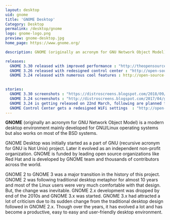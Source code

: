 ```yaml
---
layout: desktop
uid: gnome
title: 'GNOME Desktop'
Category: Desktop
permalink: /desktop/gnome
logo: gnome-logo.png
preview: gnome-desktop.jpg
home_page: https://www.gnome.org/

description: GNOME (originally an acronym for GNU Network Object Model) is a modern desktop environment mainly developed for GNU/Linux operating systems, but also works on most of the BSD systems. Stories & updates on GNOME Desktop.

releases:
  GNOME 3.30 released with improved performance : "http://theopensourcefeed.com/00-gnome-3.30-almeria-released-with-improved-performance-and-more/"
  GNOME 3.26 released with redesigned control center : "http://open-source-feed.blogspot.com/2017/09/gnome-326-released-with-redesigned.html"
  GNOME 3.24 released with numerous cool features : http://open-source-feed.blogspot.com/2017/03/gnome-324-released-with-numerous-cool.html
    

stories:
  GNOME 3.30 screenshots : "https://distroscreens.blogspot.com/2018/09/gnome-330-almeria-screenshots.html"
  GNOME 3.24 screenshots : "http://distroscreens.blogspot.com/2017/04/gnome-324-screenshots.html"
  GNOME 3.24 is getting released on 22nd March, following are planned features : http://open-source-feed.blogspot.com/2017/03/gnome-324-is-getting-released-on-22nd.html
  GNOME Control Center gets a redesigned WiFi settings  : "http://open-source-feed.blogspot.com/2017/07/gnome-control-center-gets-redesigned.html"
---
```


**GNOME** (originally an acronym for GNU Network Object Model) is a modern desktop environment mainly developed for GNU/Linux operating systems but also works on most of the BSD systems.

GNOME Desktop was initially started as a part of GNU (recursive acronym for GNU is Not Unix) project. Later it evolved as an independent non-profit organization. GNOME is funded by leading open source organizations like Red Hat and is developed by GNOME team and thousands of contributors across the world.

GNOME 2 to GNOME 3 was a major transition in the history of this project. GNOME 2 was following traditional desktop metaphor for almost 10 years and most of the Linux users were very much comfortable with that design. But, the change was inevitable. GNOME 2.x development was dropped by end of the 2010s and GNOME 3.x was started. GNOME 3.x had attracted a lot of criticism due to its sudden change from the traditional desktop design followed in GNOME 2.x. Though over the years, it has evolved a lot and has become a productive, easy to easy and user-friendly desktop environment.
